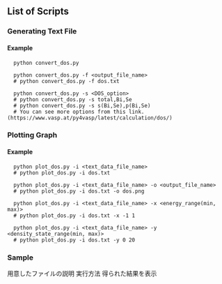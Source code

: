 ## List of Scripts

### Generating Text File

#### Example

```
  python convert_dos.py

  python convert_dos.py -f <output_file_name>
  # python convert_dos.py -f dos.txt

  python convert_dos.py -s <DOS_option>
  # python convert_dos.py -s total,Bi,Se
  # python convert_dos.py -s s(Bi,Se),p(Bi,Se)
  # You can see more options from this link. (https://www.vasp.at/py4vasp/latest/calculation/dos/)
```

### Plotting Graph

#### Example

```
  python plot_dos.py -i <text_data_file_name>
  # python plot_dos.py -i dos.txt

  python plot_dos.py -i <text_data_file_name> -o <output_file_name>
  # python plot_dos.py -i dos.txt -o dos.png

  python plot_dos.py -i <text_data_file_name> -x <energy_range(min, max)>
  # python plot_dos.py -i dos.txt -x -1 1

  python plot_dos.py -i <text_data_file_name> -y <density_state_range(min, max)>
  # python plot_dos.py -i dos.txt -y 0 20
```

### Sample

用意したファイルの説明
実行方法
得られた結果を表示
